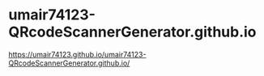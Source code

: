 # umair74123-QRcodeScannerGenerator.github.io

https://umair74123.github.io/umair74123-QRcodeScannerGenerator.github.io/

